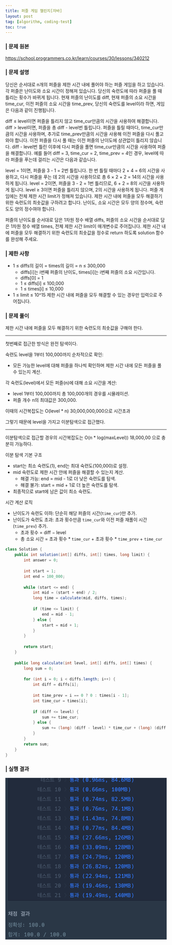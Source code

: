 ```yaml
---
title: 퍼즐 게임 챌린지[자바]
layout: post
tag: [algorithm, coding-test]
toc: true
---
```


### | 문제 원본
https://school.programmers.co.kr/learn/courses/30/lessons/340212

### | 문제 설명     
당신은 순서대로 n개의 퍼즐을 제한 시간 내에 풀어야 하는 퍼즐 게임을 하고 있습니다. 각 퍼즐은 난이도와 소요 시간이 정해져 있습니다. 당신의 숙련도에 따라 퍼즐을 풀 때 틀리는 횟수가 바뀌게 됩니다. 현재 퍼즐의 난이도를 diff, 현재 퍼즐의 소요 시간을 time_cur, 이전 퍼즐의 소요 시간을 time_prev, 당신의 숙련도를 level이라 하면, 게임은 다음과 같이 진행됩니다.

diff ≤ level이면 퍼즐을 틀리지 않고 time_cur만큼의 시간을 사용하여 해결합니다.
diff > level이면, 퍼즐을 총 diff - level번 틀립니다. 퍼즐을 틀릴 때마다, time_cur만큼의 시간을 사용하며, 추가로 time_prev만큼의 시간을 사용해 이전 퍼즐을 다시 풀고 와야 합니다. 이전 퍼즐을 다시 풀 때는 이전 퍼즐의 난이도에 상관없이 틀리지 않습니다. diff - level번 틀린 이후에 다시 퍼즐을 풀면 time_cur만큼의 시간을 사용하여 퍼즐을 해결합니다.
예를 들어 diff = 3, time_cur = 2, time_prev = 4인 경우, level에 따라 퍼즐을 푸는데 걸리는 시간은 다음과 같습니다.

level = 1이면, 퍼즐을 3 - 1 = 2번 틀립니다. 한 번 틀릴 때마다 2 + 4 = 6의 시간을 사용하고, 다시 퍼즐을 푸는 데 2의 시간을 사용하므로 총 6 × 2 + 2 = 14의 시간을 사용하게 됩니다.
level = 2이면, 퍼즐을 3 - 2 = 1번 틀리므로, 6 + 2 = 8의 시간을 사용하게 됩니다.
level ≥ 3이면 퍼즐을 틀리지 않으며, 2의 시간을 사용하게 됩니다.
퍼즐 게임에는 전체 제한 시간 limit가 정해져 있습니다. 제한 시간 내에 퍼즐을 모두 해결하기 위한 숙련도의 최솟값을 구하려고 합니다. 난이도, 소요 시간은 모두 양의 정수며, 숙련도도 양의 정수여야 합니다.

퍼즐의 난이도를 순서대로 담은 1차원 정수 배열 diffs, 퍼즐의 소요 시간을 순서대로 담은 1차원 정수 배열 times, 전체 제한 시간 limit이 매개변수로 주어집니다. 제한 시간 내에 퍼즐을 모두 해결하기 위한 숙련도의 최솟값을 정수로 return 하도록 solution 함수를 완성해 주세요.

### | 제한 사항    
- 1 ≤ diffs의 길이 = times의 길이 = n ≤ 300,000
    - diffs[i]는 i번째 퍼즐의 난이도, times[i]는 i번째 퍼즐의 소요 시간입니다.  
    - diffs[0] = 1
    - 1 ≤ diffs[i] ≤ 100,000
    - 1 ≤ times[i] ≤ 10,000
- 1 ≤ limit ≤ 10^15
제한 시간 내에 퍼즐을 모두 해결할 수 있는 경우만 입력으로 주어집니다.

### | 문제 풀이        
제한 시간 내에 퍼즐을 모두 해결하기 위한 숙련도의 최솟값을 구해야 한다.         

---
첫번째로 접근한 방식은 완전 탐색이다.

숙련도 level을 1부터 100,000까지 순차적으로 확인:   
- 모든 가능한 level에 대해 퍼즐을 하나씩 확인하며 제한 시간 내에 모든 퍼즐을 풀 수 있는지 계산.         

각 숙련도(level)에서 모든 퍼즐(n)에 대해 소요 시간을 계산:  
- level 1부터 100,000까지 총 100,000개의 경우를 시뮬레이션. 
- 퍼즐 개수 n의 최대값은 300,000.   

이때의 시간복잡도는 O(level * n) 30,000,000,000으로 시간초과

그렇기 때문에 level을 가지고 이분탐색으로 접근했다.

---
이분탐색으로 접근할 경우의 시간복잡도는 O(n * log(maxLevel)) 18,000,00 으로 충분히 가능하다.

이분 탐색 기본 구조     
- start는 최소 숙련도(1), end는 최대 숙련도(100,000)로 설정.
- mid 숙련도로 제한 시간 안에 퍼즐을 해결할 수 있는지 계산.
    - 해결 가능: end = mid - 1로 더 낮은 숙련도를 탐색.
    - 해결 불가: start = mid + 1로 더 높은 숙련도를 탐색.
- 최종적으로 start에 남은 값이 최소 숙련도.

시간 계산 로직  
- 난이도가 숙련도 이하: 단순히 해당 퍼즐의 시간(`time_cur`)만 추가.
- 난이도가 숙련도 초과: 초과 횟수만큼 `time_cur`와 이전 퍼즐 재풀이 시간(`time_prev`) 추가. 
    - 초과 횟수 = diff − level
    - 총 소요 시간 = 초과 횟수 * `time_cur` + 초과 횟수 * `time_prev` + `time_cur`

```java
class Solution {
    public int solution(int[] diffs, int[] times, long limit) {
        int answer = 0;
        
        int start = 1;
        int end = 100_000;
        
        while (start <= end) {
            int mid = (start + end) / 2;
            long time = calculate(mid, diffs, times);
            
            if (time <= limit) {
                end = mid - 1;
            } else {
                start = mid + 1;
            }
        }
         
        return start;
    }
    
    public long calculate(int level, int[] diffs, int[] times) {
        long sum = 0;
        
        for (int i = 0; i < diffs.length; i++) {
            int diff = diffs[i];

            int time_prev = i == 0 ? 0 : times[i - 1];
            int time_cur = times[i];

            if (diff <= level) {
                sum += time_cur;
            } else {
                sum += (long) (diff - level) * time_cur + (long) (diff - level) * time_prev + time_cur;
            }
        }       
        return sum;
    }
}
```

### | 실행 결과
![coding-test-result-01](assets/img/posts/coding-test-result-01.png)

